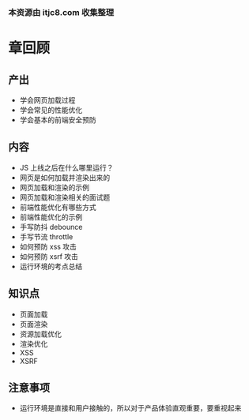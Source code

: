 ### 本资源由 itjc8.com 收集整理
# 章回顾

## 产出

- 学会网页加载过程
- 学会常见的性能优化
- 学会基本的前端安全预防

## 内容

- JS 上线之后在什么哪里运行？
- 网页是如何加载并渲染出来的
- 网页加载和渲染的示例
- 网页加载和渲染相关的面试题
- 前端性能优化有哪些方式
- 前端性能优化的示例
- 手写防抖 debounce
- 手写节流 throttle
- 如何预防 xss 攻击
- 如何预防 xsrf 攻击
- 运行环境的考点总结

## 知识点

- 页面加载
- 页面渲染
- 资源加载优化
- 渲染优化
- XSS
- XSRF

## 注意事项

- 运行环境是直接和用户接触的，所以对于产品体验直观重要，要重视起来
